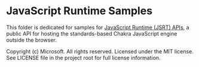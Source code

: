 # JavaScript Runtime Samples
This folder is dedicated for samples for [JavaScript Runtime (JSRT) APIs](https://msdn.microsoft.com/en-us/library/dn249673.aspx), a public API for hosting the standards-based Chakra JavaScript engine outside the browser.

Copyright (c) Microsoft. All rights reserved.  Licensed under the MIT license. See LICENSE file in the project root for full license information.